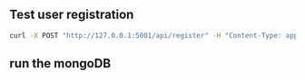 
## Test user registration
```bash
curl -X POST "http://127.0.0.1:5001/api/register" -H "Content-Type: application/json" -d '{"username": "testuser", "password": "password123"}'
```

## run the mongoDB